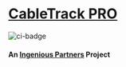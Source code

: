 # [CableTrack PRO](https://cabletrack.pro)

![ci-badge](https://github.com/ingeniouspartners/cabletrack.pro/workflows/ci-cabletrack-pro/badge.svg)

#### An [Ingenious Partners](https://ingenious.partners) Project